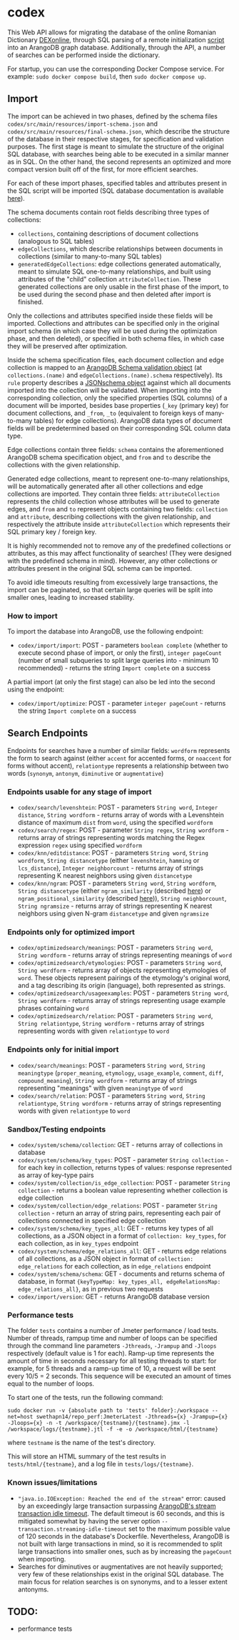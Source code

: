 # codex
This Web API allows for migrating the database of the online Romanian Dictionary [DEXonline](https://dexonline.ro), through SQL parsing of a remote initialization [script](https://dexonline.ro/static/download/dex-database.sql.gz) into an ArangoDB graph database. Additionally, through the API, a number of searches can be performed inside the dictionary.

For startup, you can use the corresponding Docker Compose service. For example: `sudo docker compose build`, then `sudo docker compose up`.
## Import
The import can be achieved in two phases, defined by the schema files `codex/src/main/resources/import-schema.json` and `codex/src/main/resources/final-schema.json`, which describe the structure of the database in their respective stages, for specification and validation purposes. The first stage is meant to simulate the structure of the original SQL database, with searches being able to be executed in a similar manner as in SQL. On the other hand, the second represents an optimized and more compact version built off of the first, for more efficient searches. 

For each of these import phases, specified tables and attributes present in the SQL script will be imported (SQL database documentation is available [here](https://github.com/dexonline/dexonline/wiki/Database-Schema)).

The schema documents contain root fields describing three types of collections: 
* `collections`, containing descriptions of document collections (analogous to SQL tables)
* `edgeCollections`, which describe relationships between documents in collections (similar to many-to-many SQL tables)
* `generatedEdgeCollections`: edge collections generated automatically, meant to simulate SQL one-to-many relationships, and built using attributes of the "child" collection `attributeCollection`. These generated collections are only usable in the first phase of the import, to be used during the second phase and then deleted after import is finished. 

Only the collections and attributes specified inside these fields will be imported. Collections and attributes can be specified only in the original import schema (in which case they will be used during the optimization phase, and then deleted), or specified in both schema files, in which case they will be preserved after optimization.

Inside the schema specification files, each document collection and edge collection is mapped to an [ArangoDB Schema validation object](https://www.arangodb.com/docs/stable/data-modeling-documents-schema-validation.html) (at `collections.(name)` and `edgeCollections.(name).schema` respectively). Its `rule` property describes a [JSONschema object](https://json-schema.org/learn/getting-started-step-by-step.html) against which all documents imported into the collection will be validated. When importing into the corresponding collection, only the specified properties (SQL columns) of a document will be imported, besides base properties (`_key` (primary key) for document collections, and `_from`, `_to` (equivalent to foreign keys of many-to-many tables) for edge collections). ArangoDB data types of document fields will be predetermined based on their corresponding SQL column data type.

Edge collections contain three fields: `schema` contains the aforementioned ArangoDB schema specification object, and `from` and `to` describe the collections with the given relationship.

Generated edge collections, meant to represent one-to-many relationships, will be automatically generated after all other collections and edge collections are imported. They contain three fields: `attributeCollection` represents the child collection whose attributes will be used to generate edges, and `from` and `to` represent objects containing two fields: `collection` and `attribute`, describing collections with the given relationship, and respectively the attribute inside `attributeCollection` which represents their SQL primary key / foreign key.

It is highly recommended not to remove any of the predefined collections or attributes, as this may affect functionality of searches! (They were designed with the predefined schema in mind). However, any other collections or attributes present in the original SQL schema can be imported.

To avoid idle timeouts resulting from excessively large transactions, the import can be paginated, so that certain large queries will be split into smaller ones, leading to increased stability.

### How to import
To import the database into ArangoDB, use the following endpoint:
* `codex/import/import`: POST - parameters `boolean complete` (whether to execute second phase of import, or only the first), `integer pageCount` (number of small subqueries to split large queries into - minimum 10 recommended) - returns the string `Import complete` on a success

A partial import (at only the first stage) can also be led into the second using the endpoint:
* `codex/import/optimize`: POST - parameter `integer pageCount` - returns the string `Import complete` on a success

## Search Endpoints
Endpoints for searches have a number of similar fields: `wordform` represents the form to search against (either `accent` for accented forms, or `noaccent` for forms without accent), `relationtype` represents a relationship between two words (`synonym`, `antonym`, `diminutive` or `augmentative`)
### Endpoints usable for any stage of import
* `codex/search/levenshtein`: POST - parameters `String word`, `Integer distance`, `String wordform` - returns array of words with a Levenshtein distance of maximum `dist` from `word`, using the specified `wordform`
* `codex/search/regex`: POST - parameter `String regex`, `String wordform` - returns array of strings representing words matching the Regex expression `regex` using specified `wordform`
* `codex/knn/editdistance`: POST - parameters `String word`, `String wordform`, `String distancetype` (either `levenshtein`, `hamming` or `lcs_distance`), `Integer neighborcount` - returns array of strings representing K nearest neighbors using given `distancetype`
* `codex/knn/ngram`: POST - parameters `String word`, `String wordform`, `String distancetype` (either `ngram_similarity` (described [here](https://www.arangodb.com/docs/stable/aql/functions-string.html#ngram_similarity)) or `ngram_positional_similarity` (described [here](https://www.arangodb.com/docs/stable/aql/functions-string.html#ngram_positional_similarity))), `String neighborcount`, `String ngramsize` - returns array of strings representing K nearest neighbors using given N-gram `distancetype` and given `ngramsize`
### Endpoints only for optimized import
* `codex/optimizedsearch/meanings`: POST - parameters `String word`, `String wordform` - returns array of strings representing meanings of `word`
* `codex/optimizedsearch/etymologies`: POST - parameters `String word`, `String wordform` - returns array of objects representing etymologies of `word`. These objects represent pairings of the etymology's original word, and a tag describing its origin (language), both represented as strings.
* `codex/optimizedsearch/usageexamples`: POST - parameters `String word`, `String wordform` - returns array of strings representing usage example phrases containing `word`
* `codex/optimizedsearch/relation`: POST - parameters `String word`, `String relationtype`, `String wordform` - returns array of strings representing words with given `relationtype` to `word`
### Endpoints only for initial import
* `codex/search/meanings`: POST - parameters `String word`, `String meaningtype` (`proper_meaning`, `etymology`, `usage_example`, `comment`, `diff`, `compound_meaning`), `String wordform` - returns array of strings representing "meanings" with given `meaningtype` of `word`
* `codex/search/relation`: POST - parameters `String word`, `String relationtype`, `String wordform` - returns array of strings representing words with given `relationtype` to `word`
### Sandbox/Testing endpoints
* `codex/system/schema/collection`: GET - returns array of collections in database
* `codex/system/schema/key_types`: POST - parameter `String collection` - for each key in collection, returns types of values: response represented as array of key-type pairs
* `codex/system/collection/is_edge_collection`: POST - parameter `String collection` - returns a boolean value representing whether collection is edge collection
* `codex/system/collection/edge_relations`: POST - parameter `String collection` - return an array of string pairs, representing each pair of collections connected in specified edge collection
* `codex/system/schema/key_types_all`: GET - returns key types of all collections, as a JSON object in a format of `collection: key_types`, for each collection, as in `key_types` endpoint
* `codex/system/schema/edge_relations_all`: GET - returns edge relations of all collections, as a JSON object in format of `collection: edge_relations` for each collection, as in `edge_relations` endpoint
* `codex/system/schema/schema`: GET - documents and returns schema of database, in format `{keyTypeMap: key_types_all, edgeRelationsMap: edge_relations_all}`, as in previous two requests
* `codex/import/version`: GET - returns ArangoDB database version

### Performance tests
The folder `tests` contains a number of Jmeter performance / load tests. 
Number of threads, rampup time and number of loops can be specified through the command line parameters `-Jthreads`, `-Jrampup` and `-Jloops` respectively (default value is 1 for each).
Ramp-up time represents the amount of time in seconds necessary for all testing threads to start: for example, for 5 threads and a ramp-up time of 10, a request will be sent every 10/5 = 2 seconds. This sequence will be executed an amount of times equal to the number of loops.

To start one of the tests, run the following command:

`sudo docker run -v {absolute path to 'tests' folder}:/workspace --net=host swethapn14/repo_perf:JmeterLatest -Jthreads={x} -Jrampup={x} -Jloops={x} -n -t /workspace/{testname}/{testname}.jmx -l /workspace/logs/{testname}.jtl -f -e -o /workspace/html/{testname}`

where `testname` is the name of the test's directory.

This will store an HTML summary of the test results in `tests/html/{testname}`, and a log file in `tests/logs/{testname}`.

### Known issues/limitations
* `"java.io.IOException: Reached the end of the stream"` error: caused by an exceedingly large transaction surpassing [ArangoDB's stream transaction idle timeout](https://www.arangodb.com/docs/stable/transactions-stream-transactions.html). The default timeout is 60 seconds, and this is mitigated somewhat by having the server option `--transaction.streaming-idle-timeout` set to the maximum possible value of 120 seconds in the database's Dockerfile. Nevertheless, ArangoDB is not built with large transactions in mind, so it is recommended to split large transactions into smaller ones, such as by increasing the `pageCount` when importing.
* Searches for diminutives or augmentatives are not heavily supported; very few of these relationships exist in the original SQL database. The main focus for relation searches is on synonyms, and to a lesser extent antonyms.
## TODO:
* performance tests
